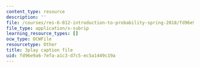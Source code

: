 ```yaml
---
content_type: resource
description: ''
file: /courses/res-6-012-introduction-to-probability-spring-2018/fd96e9a67efaa1c3d7c5ec5a1449c19a_IrKUM3nNXJE.srt
file_type: application/x-subrip
learning_resource_types: []
ocw_type: OCWFile
resourcetype: Other
title: 3play caption file
uid: fd96e9a6-7efa-a1c3-d7c5-ec5a1449c19a
---
```

